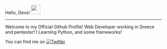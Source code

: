  Hello, Devs! <img src="https://raw.githubusercontent.com/MartinHeinz/MartinHeinz/master/wave.gif" width="30px">
 <hr>
 Welcome to my Official Github Profile!
 Web Developer working in Greece and pentester!
 I Learning Python, and some frameworks!

You can find me on [![Twitter][1.2]][1]

<!-- Icons -->

[1.2]: http://i.imgur.com/wWzX9uB.png (twitter icon without padding)
[2.2]: https://raw.githubusercontent.com/MartinHeinz/MartinHeinz/master/linkedin-3-16.png (LinkedIn icon without padding)

<!-- Links to your social media accounts -->

[1]: https://twitter.com/OfficialDoxi
